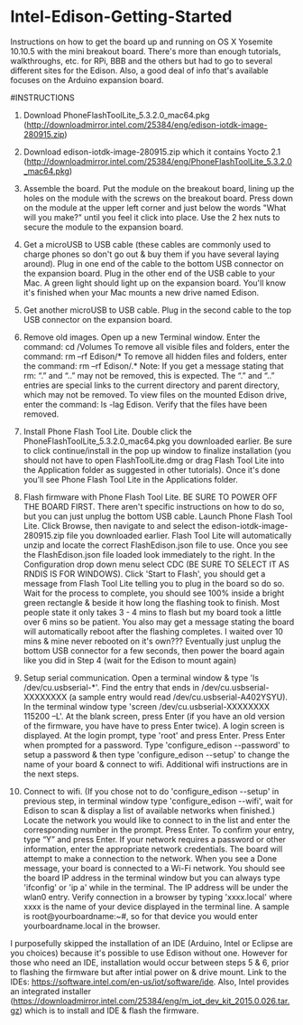 # Intel-Edison-Getting-Started
Instructions on how to get the board up and running on OS X Yosemite 10.10.5 with the mini breakout board. There's more than enough tutorials, walkthroughs, etc. for RPi, BBB and the others but had to go to several different sites for the Edison. Also, a good deal of info that's available focuses on the Arduino expansion board.

#INSTRUCTIONS
1. Download PhoneFlashToolLite_5.3.2.0_mac64.pkg (http://downloadmirror.intel.com/25384/eng/edison-iotdk-image-280915.zip)

2. Download edison-iotdk-image-280915.zip which it contains Yocto 2.1 (http://downloadmirror.intel.com/25384/eng/PhoneFlashToolLite_5.3.2.0_mac64.pkg) 

3. Assemble the board. Put the module on the breakout board, lining up the holes on the module with the screws on the breakout board. Press down on the module at the upper left corner and just below the words "What will you make?" until you feel it click into place. Use the 2 hex nuts to secure the module to the expansion board.

4. Get a microUSB to USB cable (these cables are commonly used to charge phones so don't go out & buy them if you have several laying around). Plug in one end of the cable to the bottom USB connector on the expansion board. Plug in the other end of the USB cable to your Mac. A green light should light up on the expansion board. You'll know it's finished when your Mac mounts a new drive named Edison.

5. Get another microUSB to USB cable. Plug in the second cable to the top USB connector on the expansion board. 

6. Remove old images. Open up a new Terminal window. Enter the command:
cd /Volumes
To remove all visible files and folders, enter the command:
rm –rf Edison/*
To remove all hidden files and folders, enter the command:
rm –rf Edison/\.*
Note: If you get a message stating that rm: “.” and “..” may not be removed, this is expected. The “.” and “..” entries are special links to the current directory and parent directory, which may not be removed.
To view files on the mounted Edison drive, enter the command:
ls -lag Edison.
Verify that the files have been removed.

6. Install Phone Flash Tool Lite. Double click the PhoneFlashToolLite_5.3.2.0_mac64.pkg you downloaded earlier. Be sure to click continue/install in the pop up window to finalize installation (you should not have to open FlashToolLite.dmg or drag Flash Tool Lite into the Application folder as suggested in other tutorials). Once it's done you'll see Phone Flash Tool Lite in the Applications folder.

7. Flash firmware with Phone Flash Tool Lite. BE SURE TO POWER OFF THE BOARD FIRST. There aren't specific instructions on how to do so, but you can just unplug the bottom USB cable. Launch Phone Flash Tool Lite. Click Browse, then navigate to and select the edison-iotdk-image-280915.zip file you downloaded earlier. Flash Tool Lite will automatically unzip and locate the correct FlashEdison.json file to use. Once you see the FlashEdison.json file loaded look immediately to the right. In the Configuration drop down menu select CDC (BE SURE TO SELECT IT AS RNDIS IS FOR WINDOWS). Click 'Start to Flash', you should get a message from Flash Tool Lite telling you to plug in the board so do so. Wait for the process to complete, you should see 100% inside a bright green rectangle & beside it how long the flashing took to finish. Most people state it only takes 3 - 4 mins to flash but my board took a little over 6 mins so be patient. You also may get a message stating the board will automatically reboot after the flashing completes. I waited over 10 mins & mine never rebooted on it's own??? Eventually just unplug the bottom USB connector for a few seconds, then power the board again like you did in Step 4 (wait for the Edison to mount again)

8. Setup serial communication. Open a terminal window & type 'ls /dev/cu.usbserial-*'. Find the entry that ends in /dev/cu.usbserial-XXXXXXXX (a sample entry would read /dev/cu.usbserial-A402YSYU). In the terminal window type 'screen /dev/cu.usbserial-XXXXXXXX 115200 –L'. At the blank screen, press Enter (if you have an old version of the firmware, you have have to press Enter twice). A login screen is displayed. At the login prompt, type 'root' and press Enter. Press Enter when prompted for a password. Type 'configure_edison --password' to setup a password & then type 'configure_edison --setup' to change the name of your board & connect to wifi. Additional wifi instructions are in the next steps.

9. Connect to wifi. (If you chose not to do 'configure_edison --setup' in previous step, in terminal window type 'configure_edison --wifi', wait for Edison to scan & display a list of available networks when finished.) Locate the network you would like to connect to in the list and enter the corresponding number in the prompt. Press Enter. To confirm your entry, type “Y” and press Enter. If your network requires a password or other information, enter the appropriate network credentials. The board will attempt to make a connection to the network. When you see a Done message, your board is connected to a Wi-Fi network. You should see the board IP address in the terminal window but you can always type 'ifconfig' or 'ip a' while in the terminal. The IP address will be under the wlan0 entry. Verify connection in a browser by typing 'xxxx.local' where xxxx is the name of your device displayed in the terminal line. A sample is root@yourboardname:~#, so for that device you would enter yourboardname.local in the browser.

I purposefully skipped the installation of an IDE (Arduino, Intel or Eclipse are you choices) because it's possible to use Edison without one. However for those who need an IDE, installation would occur between steps 5 & 6, prior to flashing the firmware but after intial power on & drive mount. Link to the IDEs: https://software.intel.com/en-us/iot/software/ide. Also, Intel provides an integrated installer (https://downloadmirror.intel.com/25384/eng/m_iot_dev_kit_2015.0.026.tar.gz) which is to install and IDE & flash the firmware.

